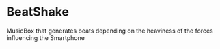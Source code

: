 # BeatShake
MusicBox that generates beats depending on the heaviness of the forces influencing the Smartphone
